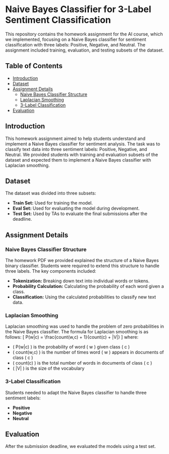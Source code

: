 # Naive Bayes Classifier for 3-Label Sentiment Classification

This repository contains the homework assignment for the AI course, which we implemented, focusing on a Naive Bayes classifier for sentiment classification with three labels: Positive, Negative, and Neutral. The assignment included training, evaluation, and testing subsets of the dataset.

## Table of Contents
- [Introduction](#introduction)
- [Dataset](#dataset)
- [Assignment Details](#assignment-details)
  - [Naive Bayes Classifier Structure](#naive-bayes-classifier-structure)
  - [Laplacian Smoothing](#laplacian-smoothing)
  - [3-Label Classification](#3-label-classification)
- [Evaluation](#evaluation)

## Introduction
This homework assignment aimed to help students understand and implement a Naive Bayes classifier for sentiment analysis. The task was to classify text data into three sentiment labels: Positive, Negative, and Neutral. We provided students with training and evaluation subsets of the dataset and expected them to implement a Naive Bayes classifier with Laplacian smoothing.

## Dataset
The dataset was divided into three subsets:
- **Train Set:** Used for training the model.
- **Eval Set:** Used for evaluating the model during development.
- **Test Set:** Used by TAs to evaluate the final submissions after the deadline.

## Assignment Details

### Naive Bayes Classifier Structure
The homework PDF we provided explained the structure of a Naive Bayes binary classifier. Students were required to extend this structure to handle three labels. The key components included:
- **Tokenization:** Breaking down text into individual words or tokens.
- **Probability Calculation:** Calculating the probability of each word given a class.
- **Classification:** Using the calculated probabilities to classify new text data.

### Laplacian Smoothing
Laplacian smoothing was used to handle the problem of zero probabilities in the Naive Bayes classifier. The formula for Laplacian smoothing is as follows:
\[ P(w|c) = \frac{count(w,c) + 1}{count(c) + |V|} \]
where:
- \( P(w|c) \) is the probability of word \( w \) given class \( c \)
- \( count(w,c) \) is the number of times word \( w \) appears in documents of class \( c \)
- \( count(c) \) is the total number of words in documents of class \( c \)
- \( |V| \) is the size of the vocabulary

### 3-Label Classification
Students needed to adapt the Naive Bayes classifier to handle three sentiment labels:
- **Positive**
- **Negative**
- **Neutral**

## Evaluation
After the submission deadline, we evaluated the models using a test set.
